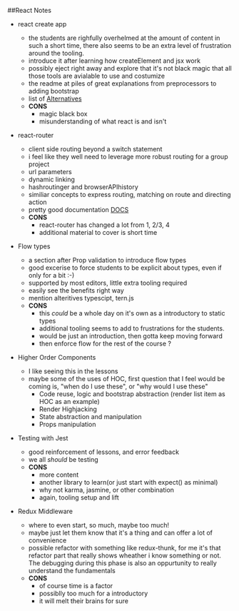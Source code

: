##React Notes
* react create app
  * the students are righfully overhelmed at the amount of content in such a short time, there also seems to be an extra level of frustration around the tooling. 
  * introduce it after learning how createElement and jsx work
  * possibly eject right away and explore that it's not black magic that all those tools are avialable to use and costumize
  * the readme at piles of great explanations from preprocessors to adding bootstrap
  * list of [Alternatives](https://github.com/facebookincubator/create-react-app#alternatives)
  * **CONS**
    * magic black box
    * misunderstanding of what react is and isn't 

* react-router
  * client side routing beyond a switch statement
  * i feel like they well need to leverage more robust routing for a group project
  * url parameters
  * dynamic linking
  * hashroutinger and browserAPIhistory
  * similiar concepts to express routing, matching on route and directing action
  * pretty good documentation [DOCS](https://reacttraining.com/react-router/web/example/basic)
  * **CONS**
    * react-router has changed a lot from 1, 2/3, 4
    * additional material to cover is short time

* Flow types
  * a section after Prop validation to introduce flow types
  * good excerise to force students to be explicit about types, even if only for a bit :-)
  * supported by most editors, little extra tooling required
  * easily see the benefits right way 
  * mention alteritives typescipt, tern.js
  * **CONS**
    * this _could_ be a whole day on it's own as a introductory to static types
    * additional tooling seems to add to frustrations for the students. 
    * would be just an introduction, then gotta keep moving forward
    * then enforce flow for the rest of the course ? 

* Higher Order Components
  * I like seeing this in the lessons
  * maybe some of the uses of HOC, first question that I feel would be coming is, "when do I use these", or "why would I use these"
    * Code reuse, logic and bootstrap abstraction (render list item as HOC as an example)
    * Render Highjacking
    * State abstraction and manipulation
    * Props manipulation

* Testing with Jest
  * good reinforcement of lessons, and error feedback
  * we all _should_ be testing
  * **CONS**
    * more content
    * another library to learn(or just start with expect() as minimal)
    * why not karma, jasmine, or other combination
    * again, tooling setup and lift

* Redux Middleware
  * where to even start, so much, maybe too much!
  * maybe just let them know that it's a thing and can offer a lot of convenience
  * possible refactor with something like redux-thunk, for me it's that refactor part that really shows wheather i know something or not. The debugging during this phase is also an oppurtunity to really understand the fundamentals
  * **CONS**
    * of course time is a factor
    * possiblly too much for a introductory
    * it will melt their brains for sure



